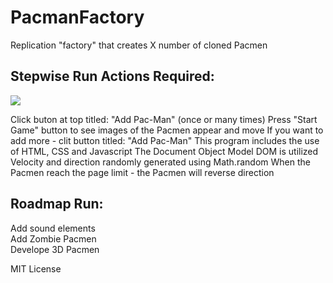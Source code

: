 
# PacmanFactory
Replication "factory" that creates X number of cloned Pacmen

<h2>Stepwise Run Actions Required:</h2>

<img src="/philip-case/PacmanFactory/PacMan1.png" style="max-width: 100%;">

Click buton at top titled:  "Add Pac-Man" (once or many times)
Press "Start Game" button to see images of the Pacmen appear and move
If you want to add more - clit button titled: "Add Pac-Man"
This program includes the use of HTML, CSS and Javascript
The Document Object Model DOM is utilized
Velocity and direction randomly generated using Math.random
When the Pacmen reach the page limit - the Pacmen will reverse direction

<h2>Roadmap Run:</h2>

Add sound elements
<br>
Add Zombie Pacmen
<br>
Develope 3D Pacmen
<br>


MIT License

